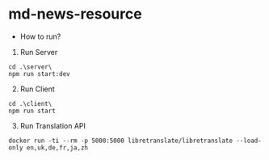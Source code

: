# md-news-resource

- How to run?
1. Run Server
```
cd .\server\
npm run start:dev
```
2. Run Client
```
cd .\client\
npm run start
```
3. Run Translation API
```
docker run -ti --rm -p 5000:5000 libretranslate/libretranslate --load-only en,uk,de,fr,ja,zh
```
